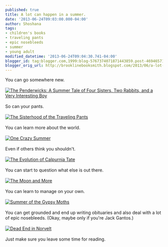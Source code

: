 ```yaml
---
published: true
title: A lot can happen in a summer.
date: '2013-06-24T09:03:00.000-04:00'
author: Shoshana
tags:
- children's books
- traveling pants
- epic nosebleeds
- summer
- young adult
modified_datetime: '2013-06-24T09:04:30.741-04:00'
blogger_id: tag:blogger.com,1999:blog-5767374071871443859.post-4694657109985123532
blogger_orig_url: http://brooklinebooksmith.blogspot.com/2013/06/a-lot-can-happen-in-summer.html
---
```


You can go somewhere new.<br /><br /><a href="http://www.brooklinebooksmith-shop.com/book/v/9780440420477"><img src="http://images.booksense.com/images/books/477/420/FC9780440420477.JPG" title="The Penderwicks: A Summer Tale of Four Sisters, Two Rabbits, and a Very Interesting Boy" /></a><br /><br />So can your pants.<br /><br /><a href="http://www.brooklinebooksmith-shop.com/book/v/9780385730587"><img src="http://images.booksense.com/images/books/587/730/FC9780385730587.JPG" title="The Sisterhood of the Traveling Pants" /></a><br /><br />You can learn more about the world.<br /><br /><a href="http://www.brooklinebooksmith-shop.com/book/v/9780060760908"><img src="http://images.booksense.com/images/books/908/760/FC9780060760908.JPG" title="One Crazy Summer" /></a><br /><br />Even if others think you shouldn't.<br /><br /><a href="http://www.brooklinebooksmith-shop.com/book/v/9780312659301"><img src="http://images.booksense.com/images/books/301/659/FC9780312659301.JPG" title="The Evolution of Calpurnia Tate" /></a><br /><br />You can start to question what else is out there.<br /><br /><a href="http://www.brooklinebooksmith-shop.com/book/v/9780670785605"><img src="http://images.booksense.com/images/books/605/785/FC9780670785605.JPG" title="The Moon and More" /></a><br /><br />You can learn to manage on your own.<br /><br /><a href="http://www.brooklinebooksmith-shop.com/book/v/9780061964220"><img src="http://images.booksense.com/images/books/220/964/FC9780061964220.JPG" title="Summer of the Gypsy Moths" /></a><br /><br />You can get grounded and end up writing obituaries and also deal with a lot of epic nosebleeds. (Okay, maybe only if you're Jack Gantos.)<br /><br /><a href="http://www.brooklinebooksmith-shop.com/book/v/9781250010230"><img src="http://images.booksense.com/images/books/230/010/FC9781250010230.JPG" title="Dead End in Norvelt" /></a><br /><br />Just make sure you leave some time for reading.